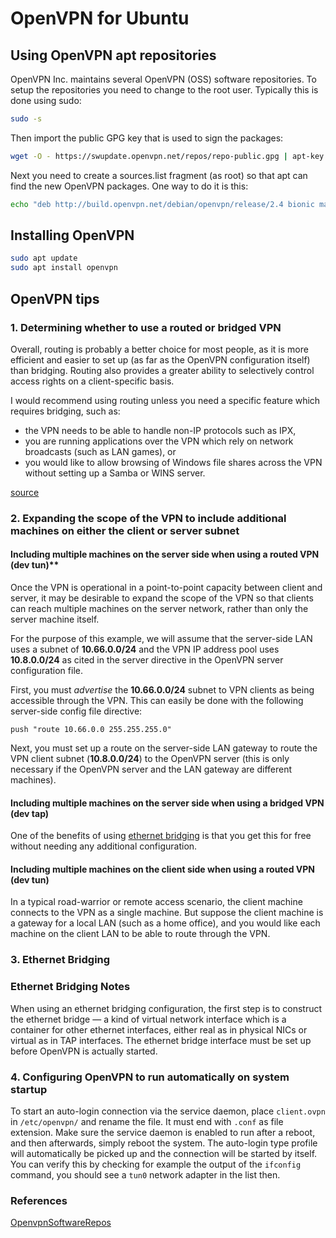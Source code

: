 # OpenVPN for Ubuntu

## Using OpenVPN apt repositories

OpenVPN Inc. maintains several OpenVPN (OSS) software repositories.
To setup the repositories you need to change to the root user. Typically this is done using sudo:

```bash
sudo -s
```

Then import the public GPG key that is used to sign the packages:

```bash
wget -O - https://swupdate.openvpn.net/repos/repo-public.gpg | apt-key add -
```

Next you need to create a sources.list fragment (as root) so that apt can find the new OpenVPN packages. One way to do it is this:

```bash
echo "deb http://build.openvpn.net/debian/openvpn/release/2.4 bionic main" > /etc/apt/sources.list.d/openvpn-aptrepo.list
```

## Installing OpenVPN

```bash
sudo apt update
sudo apt install openvpn
```

## OpenVPN tips

### 1. Determining whether to use a routed or bridged VPN

Overall, routing is probably a better choice for most people, as it is more efficient and easier to set up (as far as the OpenVPN configuration itself) than bridging.
Routing also provides a greater ability to selectively control access rights on a client-specific basis.

I would recommend using routing unless you need a specific feature which requires bridging, such as:

- the VPN needs to be able to handle non-IP protocols such as IPX,
- you are running applications over the VPN which rely on network broadcasts (such as LAN games), or
- you would like to allow browsing of Windows file shares across the VPN without setting up a Samba or WINS server.

[source](https://openvpn.net/community-resources/how-to/#determining-whether-to-use-a-routed-or-bridged-vpn)


### 2. Expanding the scope of the VPN to include additional machines on either the client or server subnet

#### Including multiple machines on the server side when using a routed VPN (dev tun)**

Once the VPN is operational in a point-to-point capacity between client and server, it may be desirable to expand the scope of the VPN so that clients can reach multiple machines on the server network, rather than only the server machine itself.

For the purpose of this example, we will assume that the server-side LAN uses a subnet of **10.66.0.0/24** and the VPN IP address pool uses **10.8.0.0/24** as cited in the server directive in the OpenVPN server configuration file.

First, you must *advertise* the **10.66.0.0/24** subnet to VPN clients as being accessible through the VPN. This can easily be done with the following server-side config file directive:

```
push "route 10.66.0.0 255.255.255.0"
```

Next, you must set up a route on the server-side LAN gateway to route the VPN client subnet (**10.8.0.0/24**) to the OpenVPN server (this is only necessary if the OpenVPN server and the LAN gateway are different machines).

#### Including multiple machines on the server side when using a bridged VPN (dev tap)

One of the benefits of using [ethernet bridging](https://openvpn.net/community-resources/ethernet-bridging/) is that you get this for free without needing any additional configuration.

#### Including multiple machines on the client side when using a routed VPN (dev tun)

In a typical road-warrior or remote access scenario, the client machine connects to the VPN as a single machine. But suppose the client machine is a gateway for a local LAN (such as a home office), and you would like each machine on the client LAN to be able to route through the VPN.

### 3. Ethernet Bridging

### Ethernet Bridging Notes

When using an ethernet bridging configuration, the first step is to construct the ethernet bridge — a kind of virtual network interface which is a container for other ethernet interfaces, either real as in physical NICs or virtual as in TAP interfaces.
The ethernet bridge interface must be set up before OpenVPN is actually started.

### 4. Configuring OpenVPN to run automatically on system startup

To start an auto-login connection via the service daemon, place `client.ovpn` in `/etc/openvpn/` and rename the file.
It must end with `.conf` as file extension. Make sure the service daemon is enabled to run after a reboot, and then afterwards, simply reboot the system.
The auto-login type profile will automatically be picked up and the connection will be started by itself.
You can verify this by checking for example the output of the `ifconfig` command, you should see a `tun0` network adapter in the list then.

### References

[OpenvpnSoftwareRepos](https://community.openvpn.net/openvpn/wiki/OpenvpnSoftwareRepos)
